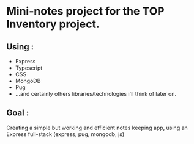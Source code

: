 # Mini-notes project for the TOP Inventory project.

## Using :
* Express
* Typescript
* CSS
* MongoDB
* Pug
* ...and certainly others libraries/technologies i'll think of later on.

## Goal :
Creating a simple but working and efficient notes keeping app, using an Express full-stack (express, pug, mongodb, js)
